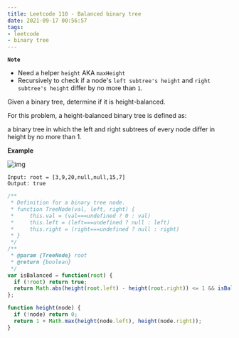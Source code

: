 ```yaml
---
title: Leetcode 110 - Balanced binary tree
date: 2021-09-17 00:56:57
tags:
- leetcode
- binary tree
---
```

**`Note`**
- Need a helper `height` AKA `maxHeight`
- Recursively to check if a node's `left subtree's height` and `right subtree's height` differ by no more than `1`.

Given a binary tree, determine if it is height-balanced.

For this problem, a height-balanced binary tree is defined as:

a binary tree in which the left and right subtrees of every node differ in height by no more than 1.

**Example**

![img](https://assets.leetcode.com/uploads/2020/10/06/balance_1.jpg)
```
Input: root = [3,9,20,null,null,15,7]
Output: true
```

```javascript
/**
 * Definition for a binary tree node.
 * function TreeNode(val, left, right) {
 *     this.val = (val===undefined ? 0 : val)
 *     this.left = (left===undefined ? null : left)
 *     this.right = (right===undefined ? null : right)
 * }
 */
/**
 * @param {TreeNode} root
 * @return {boolean}
 */
var isBalanced = function(root) {
  if (!root) return true;
  return Math.abs(height(root.left) - height(root.right)) <= 1 && isBalanced(root.right) && isBalanced(root.left);
};

function height(node) {
  if (!node) return 0;
  return 1 + Math.max(height(node.left), height(node.right));
}
```